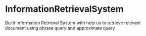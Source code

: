 # InformationRetrievalSystem
Build Information Retrieval System with help us to retrieve relevant document using phrase query and approximate query
